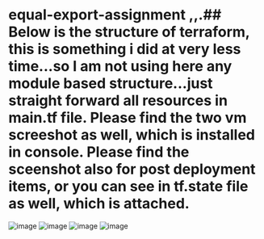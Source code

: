 # equal-export-assignment ,,.## Below is the structure of terraform, this is something i did at very less time...so I am not using here any module based structure...just straight forward all resources in main.tf file.   Please find the two vm screeshot as well, which is installed in console. Please find the sceenshot also for post deployment items, or you can see in tf.state file as well, which is attached.
![image](https://user-images.githubusercontent.com/42314827/144721523-4b843de7-50ad-42d0-b5e3-e86dfe9a1daa.png)
![image](https://user-images.githubusercontent.com/42314827/144721597-934f24df-028b-4b96-bc9f-8260be3c5b63.png)
![image](https://user-images.githubusercontent.com/42314827/144721631-d8cb9b38-3d65-40b6-ae70-4f80b0fadc6f.png)
![image](https://user-images.githubusercontent.com/42314827/144721654-eadc7bdb-0af3-4240-891f-1d1ecd579b74.png)


